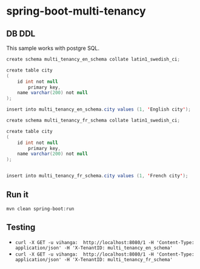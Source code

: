 # spring-boot-multi-tenancy

## DB DDL
This sample works with postgre SQL.
```java
create schema multi_tenancy_en_schema collate latin1_swedish_ci;

create table city
(
	id int not null
		primary key,
	name varchar(200) not null
);

insert into multi_tenancy_en_schema.city values (1, 'English city');

create schema multi_tenancy_fr_schema collate latin1_swedish_ci;

create table city
(
	id int not null
		primary key,
	name varchar(200) not null
);


insert into multi_tenancy_fr_schema.city values (1, 'French city');
```

## Run it

```
mvn clean spring-boot:run
```

## Testing

* `curl -X GET -u vihanga:  http://localhost:8080/1 -H 'Content-Type: application/json' -H 'X-TenantID: multi_tenancy_en_schema'`
* `curl -X GET -u vihanga:  http://localhost:8080/1 -H 'Content-Type: application/json' -H 'X-TenantID: multi_tenancy_fr_schema'`
